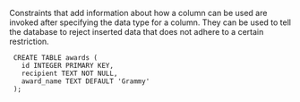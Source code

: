 Constraints that add information about how a column can be used are invoked after specifying the data type for a column. They can be used to tell the database to reject inserted data that does not adhere to a certain restriction.

```
 CREATE TABLE awards (
   id INTEGER PRIMARY KEY,
   recipient TEXT NOT NULL,
   award_name TEXT DEFAULT 'Grammy'
 );
```
